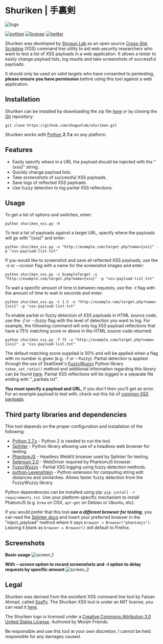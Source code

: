 # Shuriken | 手裏剣
![logo](https://i.imgur.com/Jr3rbL0.png "Shuriken Logo")

[![python](https://img.shields.io/badge/python-2.7-brightgreen.svg)](https://www.python.org/downloads/) [![license](https://img.shields.io/badge/license-MIT-red.svg)](https://github.com/shogunlab/shuriken/blob/master/LICENSE.md) [![twitter](https://img.shields.io/badge/twitter-%40shogun__lab-0084b4.svg)](https://twitter.com/shogun_lab)

Shuriken was developed by [Shogun Lab](http://www.shogunlab.com/) as an open source [Cross-Site Scripting](https://en.wikipedia.org/wiki/Cross-site_scripting) (XSS) command line utility to aid web security researchers who want to test a list of XSS payloads in a web application. It allows a tester to easily change payload lists, log results and take screenshots of successful payloads. 

It should only be used on valid targets who have consented to pentesting, **please ensure you have permission** before using this tool against a web application.

## Installation
Shuriken can be installed by downloading the zip file [here](https://github.com/shogunlab/shuriken/archive/master.zip) or by cloning the [Git](https://github.com/shogunlab/shuriken.git) repository:

`git clone https://github.com/shogunlab/shuriken.git`

Shuriken works with [Python](http://www.python.org/download/) **2.7.x** on any platform.

## Features
- Easily specify where in a URL the payload should be injected with the "{xss}" string.
- Quickly change payload lists.
- Take screenshots of successful XSS payloads.
- Save logs of reflected XSS payloads.
- Use fuzzy detection to log partial XSS reflections.

## Usage
To get a list of options and switches, enter:

`python shuriken_xss.py -h`

To test a list of payloads against a target URL, specify where the payloads will go with "{xss}" and enter:

`python shuriken_xss.py -u "http://example.com/target.php?name={xss}" -p "xss-payload-list.txt"`

If you would like to screenshot and save all reflected XSS payloads, use the *-s* or *--screen* flag with a name for the screenshot images and enter:

`python shuriken_xss.py -s ExampleTarget -u "http://example.com/target.php?name={xss}" -p "xss-payload-list.txt"`

To wait a specific amount of time in between requests, use the *-t* flag with the amount of time to wait in seconds and enter:

`python shuriken_xss.py -t 1.5 -u "http://example.com/target.php?name={xss}" -p "xss-payload-list.txt"`

To enable partial or fuzzy detection of XSS payloads in HTML source code, use the *-f* or *--fuzzy* flag with the level of detection you want to log. For example, the following command will only log XSS payload reflections that have a 75% matching score or above in the HTML source code returned:

`python shuriken_xss.py -f 75 -u "http://example.com/target.php?name={xss}" -p "xss-payload-list.txt"`

The default matching score supplied is 50% and will be applied when a flag with no number is given (e.g. -f or --fuzzy). Partial detection is applied through the use of SeatGeek's [FuzzyWuzzy](https://github.com/seatgeek/fuzzywuzzy) Python library `token_set_ratio()` method and additional information regarding this library can be found [here](http://chairnerd.seatgeek.com/fuzzywuzzy-fuzzy-string-matching-in-python/). Partial XSS reflections will be logged in a separate file ending with "_partials.txt".

**You must specify a payload and URL**, if you don't then you'll get an error. For an example payload to test with, check out this list of [common XSS payloads](https://github.com/foospidy/payloads/blob/master/owasp/fuzzing_code_database/xss/common.txt).

## Third party libraries and dependencies
This tool depends on the proper configuration and installation of the following:
- [Python 2.7.x](https://www.python.org/downloads/) - Python 2 is needed to run the tool.
- [Splinter](https://splinter.readthedocs.io/en/latest/install.html) - Python library allowing use of a headless web browser for testing.
- [PhantomJS](http://phantomjs.org/download.html) - Headless WebKit browser used by Splinter for testing.
- [Selenium 2.0](http://www.seleniumhq.org/docs/03_webdriver.jsp) - WebDriver required by PhantomJS browser.
- [FuzzyWuzzy](https://github.com/seatgeek/fuzzywuzzy) - Partial XSS logging using fuzzy detection methods.
- [python-Levenshtein](https://pypi.python.org/pypi/python-Levenshtein/0.12.0) - Python extension for computing string edit distances and similarities. Allows faster fuzzy detection from the FuzzyWuzzy library.

Python dependencies can be installed using pip: `pip install -r requirements.txt`. Use your platform-specific mechanism to install PhatomJS (e.g. `brew` on OSX, `apt-get` on Debian or Ubuntu, etc). 

If you would prefer that this tool ***use a different browser for testing***, you can read the [Splinter docs](https://splinter.readthedocs.io/en/latest/#drivers) and insert your preferred browser in the "inject_payload" method where it says `browser = Browser("phantomjs")`. Leaving it blank as `browser = Browser()` will default to Firefox.

## Screenshots
**Basic usage**
![screen_1](https://i.imgur.com/91dGSfS.png "Shuriken Screenshot #1")


**With *--screen* option to record screenshots and *-t* option to delay requests by specific amount**
![screen_2](https://i.imgur.com/md9j82N.png "Shuriken Screenshot #2")

## Legal
Shuriken was derived from the excellent XSS command line tool by Faizan Ahmad, called [XssPy](https://github.com/faizann24/XssPy). The Shuriken XSS tool is under an MIT license, you can read it [here](https://github.com/shogunlab/shuriken/blob/master/LICENSE.md).

The Shuriken logo is licensed under a [Creative Commons Attribution 3.0 United States License](http://creativecommons.org/licenses/by/3.0/us/). Authored by Monjin Friends.

Be responsible and use this tool at your own discretion, I cannot be held responsible for any damages caused.

